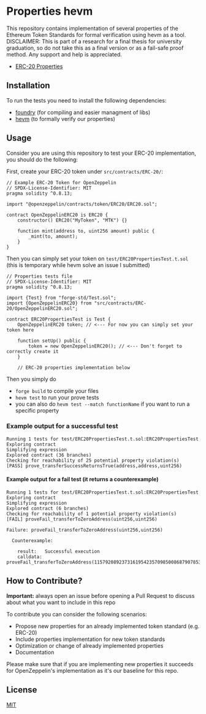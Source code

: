 # Properties hevm

This repository contains implementation of several properties of the Ethereum Token Standards for formal verification using hevm as a tool.
DISCLAIMER: This is part of a research for a final thesis for university graduation, so do not take this as a final version or as a fail-safe proof method. Any support and help is appreciated.

- [ERC-20 Properties](https://github.com/0xRalts/properties-hevm/blob/main/PROPERTIES.md#erc-20-token-standard-properties)

## Installation

To run the tests you need to install the following dependencies:

- [foundry](https://github.com/foundry-rs/foundry#installation) (for compiling and easier managment of libs)
- [hevm](https://github.com/ethereum/hevm?tab=readme-ov-file#installation) (to formally verify our properties)

## Usage

Consider you are using this repository to test your ERC-20 implementation, you should do the following:

First, create your ERC-20 token under `src/contracts/ERC-20/`:

```Solidity
// Example ERC-20 Token for OpenZeppelin
// SPDX-License-Identifier: MIT 
pragma solidity ^0.8.13;

import "@openzeppelin/contracts/token/ERC20/ERC20.sol";

contract OpenZeppelinERC20 is ERC20 {
    constructor() ERC20("MyToken", "MTK") {}

    function mint(address to, uint256 amount) public {
        _mint(to, amount);
    }
}
```

Then you can simply set your token on `test/ERC20PropertiesTest.t.sol` (this is temporary while hevm solve an issue I submitted)

```Solidity
// Properties tests file
// SPDX-License-Identifier: MIT 
pragma solidity ^0.8.13;

import {Test} from "forge-std/Test.sol";
import {OpenZeppelinERC20} from "src/contracts/ERC-20/OpenZeppelinERC20.sol";

contract ERC20PropertiesTest is Test {
    OpenZeppelinERC20 token; // <--- For now you can simply set your token here

    function setUp() public {
        token = new OpenZeppelinERC20(); // <--- Don't forget to correctly create it
    }

    // ERC-20 properties implementation below
```

Then you simply do

- `forge build` to compile your files
- `hevm test` to run your prove tests
- you can also do `hevm test --match functionName` if you want to run a specific property

### Example output for a successful test

```
Running 1 tests for test/ERC20PropertiesTest.t.sol:ERC20PropertiesTest
Exploring contract
Simplifying expression
Explored contract (36 branches)
Checking for reachability of 25 potential property violation(s)
[PASS] prove_transferSuccessReturnsTrue(address,address,uint256)
```

#### Example output for a fail test (it returns a counterexample)

```
Running 1 tests for test/ERC20PropertiesTest.t.sol:ERC20PropertiesTest
Exploring contract
Simplifying expression
Explored contract (6 branches)
Checking for reachability of 1 potential property violation(s)
[FAIL] proveFail_transferToZeroAddress(uint256,uint256)

Failure: proveFail_transferToZeroAddress(uint256,uint256)

  Counterexample:
  
    result:   Successful execution
    calldata: proveFail_transferToZeroAddress(115792089237316195423570985008687907853269984665640564037096400766478308081662,1048576)
```

## How to Contribute?

**Important:** always open an issue before opening a Pull Request to discuss about what you want to include in this repo

To contribute you can consider the following scenarios:

- Propose new properties for an already implemented token standard (e.g. ERC-20)
- Include properties implementation for new  token standards
- Optimization or change of already implemented properties
- Documentation

Please make sure that if you are implementing new properties it succeeds for OpenZeppelin's implementation as it's our baseline for this repo.

## License

[MIT](https://github.com/0xRalts/properties-hevm/blob/main/LICENSE)
